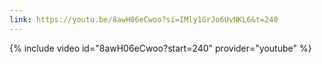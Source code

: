 ```yaml
---
link: https://youtu.be/8awH06eCwoo?si=IMly1GrJo6UvNKL6&t=240
---
```

{% include video id="8awH06eCwoo?start=240" provider="youtube" %}
